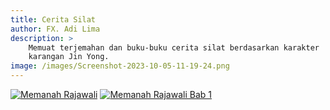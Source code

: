 ```yaml
---
title: Cerita Silat
author: FX. Adi Lima
description: > 
    Memuat terjemahan dan buku-buku cerita silat berdasarkan karakter
    karangan Jin Yong.
image: /images/Screenshot-2023-10-05-11-19-24.png
---
```


[![Memanah Rajawali](https://res.cloudinary.com/drzjshskk/image/upload/e_sharpen:120/v1676716319/sdyxz/originals/loch-00_x3cshn.jpg)](/memanah-rajawali "Klik pada image tersebut untuk menuju ke halaman index Memanah Rajawali")
[![Memanah Rajawali Bab 1](https://res.cloudinary.com/drzjshskk/image/upload/e_contrast:85,q_auto:best/v1676662508/sdyxz/originals/ch01_qqa6or.jpg)](/memanah-rajawali/bab1.md "Klik untuk langsung membaca Bab 1")

